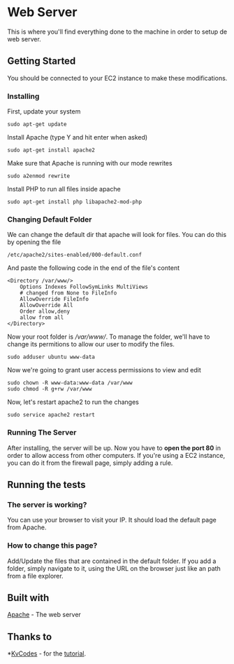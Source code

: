 # Web Server
This is where you'll find everything done to the machine in order to setup de web server.

## Getting Started
You should be connected to your EC2 instance to make these modifications.

### Installing

First, update your system
```
sudo apt-get update

```
Install Apache (type Y and hit enter when asked)
```
sudo apt-get install apache2
```
Make sure that Apache is running with our mode rewrites
```
sudo a2enmod rewrite
```
Install PHP to run all files inside apache
```
sudo apt-get install php libapache2-mod-php
```

### Changing Default Folder
We can change the default dir that apache will look for files.
You can do this by opening the file
```
/etc/apache2/sites-enabled/000-default.conf
```
And paste the following code in the end of the file's content
```
<Directory /var/www/>
	Options Indexes FollowSymLinks MultiViews
	# changed from None to FileInfo
	AllowOverride FileInfo
	AllowOverride All
	Order allow,deny
	allow from all
</Directory>
```
Now your root folder is */var/www/*.
To manage the folder, we'll have to change its permitions to allow our user to modify the files.
```
sudo adduser ubuntu www-data
```
Now we're going to grant user access permissions to view and edit
```
sudo chown -R www-data:www-data /var/www
sudo chmod -R g+rw /var/www
```
Now, let's restart apache2 to run the changes
```
sudo service apache2 restart
```


### Running The Server
After installing, the server will be up.
Now you have to **open the port 80** in order to allow access from other computers.
If you're using a EC2 instance, you can do it from the firewall page, simply adding a rule.


## Running the tests

### The server is working?
You can use your browser to visit your IP. It should load the default page from Apache.


### How to change this page?
Add/Update the files that are contained in the default folder. If you add a folder, simply navigate to it, using the URL on the browser just like an path from a file explorer.

## Built with
[Apache](https://www.apache.org/) - The web server

## Thanks to
*[KvCodes](http://www.kvcodes.com/) - for the [tutorial](http://www.kvcodes.com/2017/05/install-apache-aws-ubuntu/).
